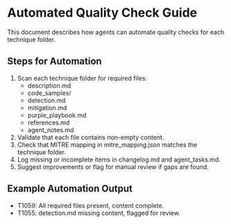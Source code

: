 # Automated Quality Check Guide

This document describes how agents can automate quality checks for each technique folder.

## Steps for Automation
1. Scan each technique folder for required files:
   - description.md
   - code_samples/
   - detection.md
   - mitigation.md
   - purple_playbook.md
   - references.md
   - agent_notes.md
2. Validate that each file contains non-empty content.
3. Check that MITRE mapping in mitre_mapping.json matches the technique folder.
4. Log missing or incomplete items in changelog.md and agent_tasks.md.
5. Suggest improvements or flag for manual review if gaps are found.

## Example Automation Output
- T1059: All required files present, content complete.
- T1055: detection.md missing content, flagged for review.
